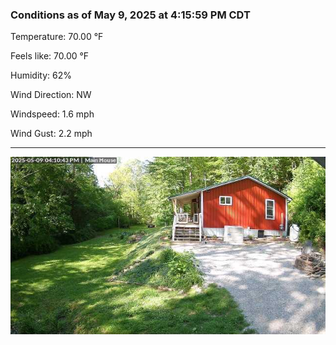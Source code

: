 ### Conditions as of May 9, 2025 at 4:15:59 PM CDT 

Temperature: 70.00 &deg;F

Feels like: 70.00 &deg;F

Humidity: 62%

Wind Direction: NW

Windspeed: 1.6 mph

Wind Gust: 2.2 mph

---

<img src="./images/latest.jpeg"/>

